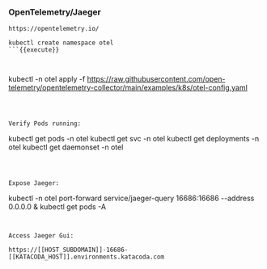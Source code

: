### OpenTelemetry/Jaeger

`https://opentelemetry.io/`



``` 
kubectl create namespace otel
```{{execute}}



``` 
kubectl -n otel apply -f https://raw.githubusercontent.com/open-telemetry/opentelemetry-collector/main/examples/k8s/otel-config.yaml
```{{execute}}



Verify Pods running:
``` 
kubectl get pods -n otel
kubectl get svc -n otel
kubectl get deployments -n otel
kubectl get daemonset -n otel
```{{execute}}



Expose Jaeger:
``` 
kubectl -n otel port-forward service/jaeger-query 16686:16686  --address 0.0.0.0 &
kubectl get pods -A
```{{execute}}


Access Jaeger Gui:

https://[[HOST_SUBDOMAIN]]-16686-[[KATACODA_HOST]].environments.katacoda.com

